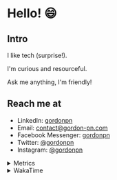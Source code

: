 # Hello! 😄

## Intro

I like tech (surprise!).

I'm curious and resourceful.

Ask me anything, I'm friendly!

## Reach me at

- LinkedIn: [gordonpn](https://www.linkedin.com/in/gordonpn/)
- Email: [contact@gordon-pn.com](mailto:contact@gordon-pn.com)
- Facebook Messenger: [gordonpn](https://www.messenger.com/t/Gordonpn)
- Twitter: [@gordonpn](https://twitter.com/Gordonpn)
- Instagram: [@gordonpn](https://www.instagram.com/gordonpn/)

<details>
  <summary>Metrics</summary>

  <img align="center" src="https://github.com/gordonpn/gordonpn/blob/master/github-metrics.svg" alt="GitHub Metrics">

</details>

<details>
  <summary>WakaTime</summary>

  <!--START_SECTION:waka-->
📊 **This Week I Spent My Time On** 

```text
💬 Programming Languages: 
Java                     6 hrs 12 mins       ███████████░░░░░░░░░░░░░░   43.68 % 
XML                      5 hrs 26 mins       ██████████░░░░░░░░░░░░░░░   38.25 % 
Brazil Dependency Config 1 hr 57 mins        ███░░░░░░░░░░░░░░░░░░░░░░   13.83 % 
Bash                     21 mins             █░░░░░░░░░░░░░░░░░░░░░░░░   02.53 % 
YAML                     7 mins              ░░░░░░░░░░░░░░░░░░░░░░░░░   00.82 % 

🔥 Editors: 
IntelliJ IDEA            13 hrs 47 mins      ████████████████████████░   97.09 % 
VS Code                  21 mins             █░░░░░░░░░░░░░░░░░░░░░░░░   02.53 % 
Cursor                   3 mins              ░░░░░░░░░░░░░░░░░░░░░░░░░   00.38 % 
```


 Last Updated on 19/09/2024 10:23:19 UTC
<!--END_SECTION:waka-->
</details>
